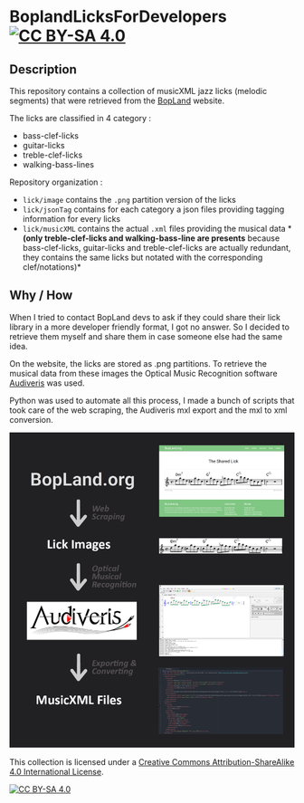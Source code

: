 # BoplandLicksForDevelopers [![CC BY-SA 4.0][cc-by-sa-shield]][cc-by-sa]

## Description
This repository contains a collection of musicXML jazz licks (melodic segments) that were retrieved from the [BopLand](https://www.bopland.org/) website.

The licks are classified in 4 category :
- bass-clef-licks
- guitar-licks
- treble-clef-licks
- walking-bass-lines

Repository organization :

- `lick/image` contains the `.png` partition version of the licks
- `lick/jsonTag` contains for each category a json files providing tagging information for every licks
- `lick/musicXML` contains the actual `.xml` files providing the musical data * **(only treble-clef-licks and walking-bass-line are presents** because bass-clef-licks, guitar-licks and treble-clef-licks are actually redundant, they contains the same licks but notated with the corresponding clef/notations)*

## Why / How
When I tried to contact BopLand devs to ask if they could share their lick library in a more developer friendly format, I got no answer. So I decided to retrieve them myself and share them in case someone else had the same idea.

On the website, the licks are stored as .png partitions. To retrieve the musical data from these images the Optical Music Recognition software [Audiveris](https://github.com/Audiveris/audiveris) was used.

Python was used to automate all this process, I made a bunch of scripts that took care of the web scraping, the Audiveris mxl export and the mxl to xml conversion.

![alt text](images/bopland2xml.png "MusicXML retriving diagram")


This collection is licensed under a
[Creative Commons Attribution-ShareAlike 4.0 International License][cc-by-sa].


[![CC BY-SA 4.0][cc-by-sa-image]][cc-by-sa]

[cc-by-sa]: http://creativecommons.org/licenses/by-sa/4.0/
[cc-by-sa-image]: https://licensebuttons.net/l/by-sa/4.0/88x31.png
[cc-by-sa-shield]: https://img.shields.io/badge/License-CC%20BY--SA%204.0-lightgrey.svg
